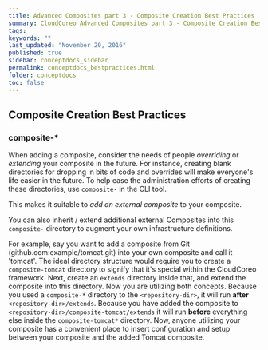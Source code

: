 ```yaml
---
title: Advanced Composites part 3 - Composite Creation Best Practices  
summary: CloudCoreo Advanced Composites part 3 - Composite Creation Best Practices
tags:
keywords: ""
last_updated: "November 20, 2016"
published: true
sidebar: conceptdocs_sidebar
permalink: conceptdocs_bestpractices.html
folder: conceptdocs
toc: false
---
```



## Composite Creation Best Practices  


### composite-*

When adding a composite, consider the needs of people *overriding* or *extending* your composite in the future. For instance, creating blank directories for dropping in bits of code and overrides will make everyone's life easier in the future. To help ease the administration efforts of creating these directories, use `composite-` in the CLI tool.

This makes it suitable to *add an external composite* to your composite.


You can also inherit / extend additional external Composites into this `composite-` directory to augment your own infrastructure definitions.


For example, say you want to add a composite from Git (github.com:example/tomcat.git) into your own composite and call it 'tomcat'. The ideal directory structure would require you to create a `composite-tomcat` directory to signify that it's special within the CloudCoreo framework. Next, create an `extends` directory inside that, and extend the composite into this directory. Now you are utilizing both concepts. Because you used a `composite-*` directory to the `<repository-dir>`, it will run **after** `<repository-dir>/extends`. Because you have added the composite to `<repository-dir>/composite-tomcat/extends` it will run **before** everything else inside the `composite-tomcat*` directory. Now, anyone utilizing your composite has a convenient place to insert configuration and setup between your composite and the added Tomcat composite.


